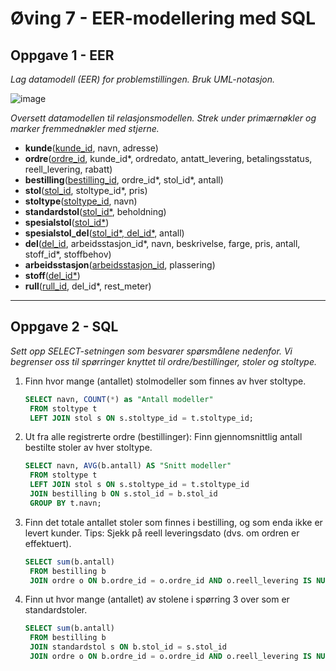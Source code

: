 # Øving 7 - EER-modellering med SQL

## Oppgave 1 - EER
_Lag datamodell (EER) for problemstillingen. Bruk UML-notasjon._

![image](./diagram.jpg)

_Oversett datamodellen til relasjonsmodellen. Strek under primærnøkler og marker fremmednøkler med stjerne._

- **kunde**(<u>kunde_id</u>, navn, adresse) 
- **ordre**(<u>ordre_id</u>, kunde_id*, ordredato, antatt_levering, betalingsstatus, reell_levering, rabatt)
- **bestilling**(<u>bestilling_id</u>, ordre_id*, stol_id*, antall)
- **stol**(<u>stol_id</u>, stoltype_id*, pris)
- **stoltype**(<u>stoltype_id</u>, navn)
- **standardstol**(<u>stol_id*</u>, beholdning)
- **spesialstol**(<u>stol_id*</u>)
- **spesialstol_del**(<u>stol_id*, del_id*</u>, antall)
- **del**(<u>del_id</u>, arbeidsstasjon_id*, navn, beskrivelse, farge, pris, antall, stoff_id*, stoffbehov)
- **arbeidsstasjon**(<u>arbeidsstasjon_id</u>, plassering)
- **stoff**(<u>del_id*</u>)
- **rull**(<u>rull_id</u>, del_id*, rest_meter)

___

## Oppgave 2 - SQL
_Sett opp SELECT-setningen som besvarer spørsmålene nedenfor. Vi begrenser oss til spørringer knyttet til ordre/bestillinger, stoler og stoltype._

1. Finn hvor mange (antallet) stolmodeller som finnes av hver stoltype.
   ```sql
   SELECT navn, COUNT(*) as "Antall modeller"
    FROM stoltype t
    LEFT JOIN stol s ON s.stoltype_id = t.stoltype_id;
   ```

2. Ut fra alle registrerte ordre (bestillinger): Finn gjennomsnittlig antall bestilte stoler av hver stoltype.
   ```sql
   SELECT navn, AVG(b.antall) AS "Snitt modeller"
    FROM stoltype t
    LEFT JOIN stol s ON s.stoltype_id = t.stoltype_id
    JOIN bestilling b ON s.stol_id = b.stol_id
    GROUP BY t.navn;
   ```
   
3. Finn det totale antallet stoler som finnes i bestilling, og som enda ikke er levert kunder. Tips: Sjekk på reell leveringsdato (dvs. om ordren er effektuert).
   ```sql
   SELECT sum(b.antall)
    FROM bestilling b
    JOIN ordre o ON b.ordre_id = o.ordre_id AND o.reell_levering IS NULL;
   ```
   
4. Finn ut hvor mange (antallet) av stolene i spørring 3 over som er standardstoler.
   ```sql
   SELECT sum(b.antall)
    FROM bestilling b
    JOIN standardstol s ON b.stol_id = s.stol_id
    JOIN ordre o ON b.ordre_id = o.ordre_id AND o.reell_levering IS NULL;
   ```
   